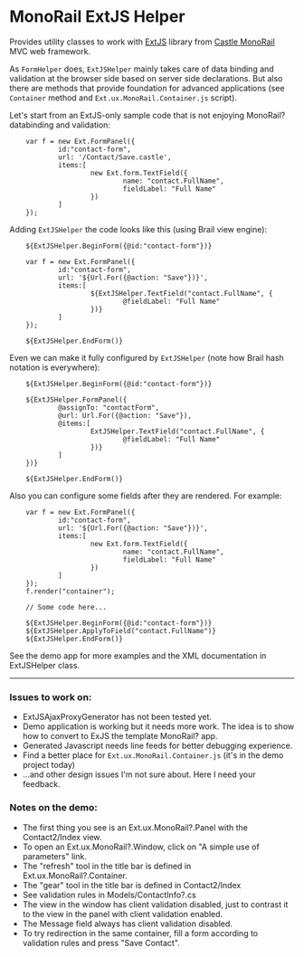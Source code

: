 # MonoRail ExtJS Helper

Provides utility classes to work with [ExtJS](http://www.sencha.com/products/extjs/) library from [Castle MonoRail](http://www.castleproject.org/projects/monorail/) MVC web framework.

As `FormHelper` does, `ExtJSHelper` mainly takes care of data binding and validation at the browser side
based on server side declarations. But also there are methods that provide foundation for advanced applications
(see `Container` method and `Ext.ux.MonoRail.Container.js` script).

Let's start from an ExtJS-only sample code that is not enjoying MonoRail? databinding and validation:

        var f = new Ext.FormPanel({
                id:"contact-form",
                url: '/Contact/Save.castle',
                items:[
                        new Ext.form.TextField({
                                name: "contact.FullName",
                                fieldLabel: "Full Name"
                        })
                ]
        });

Adding `ExtJSHelper` the code looks like this (using Brail view engine):

        ${ExtJSHelper.BeginForm({@id:"contact-form"})}

        var f = new Ext.FormPanel({
                id:"contact-form",
                url: '${Url.For({@action: "Save"})}',
                items:[
                        ${ExtJSHelper.TextField("contact.FullName", {
                                @fieldLabel: "Full Name"
                        })}
                ]
        });

        ${ExtJSHelper.EndForm()}

Even we can make it fully configured by `ExtJSHelper` (note how Brail hash notation is everywhere):

        ${ExtJSHelper.BeginForm({@id:"contact-form"})}

        ${ExtJSHelper.FormPanel({
                @assignTo: "contactForm",
                @url: Url.For({@action: "Save"}),
                @items:[
                        ExtJSHelper.TextField("contact.FullName", {
                                @fieldLabel: "Full Name"
                        })}
                ]
        })}

        ${ExtJSHelper.EndForm()}

Also you can configure some fields after they are rendered. For example:

        var f = new Ext.FormPanel({
                id:"contact-form",
                url: '${Url.For({@action: "Save"})}',
                items:[
                        new Ext.form.TextField({
                                name: "contact.FullName",
                                fieldLabel: "Full Name"
                        })
                ]
        });
        f.render("container");

        // Some code here...

        ${ExtJSHelper.BeginForm({@id:"contact-form"})}
        ${ExtJSHelper.ApplyToField("contact.FullName")}
        ${ExtJSHelper.EndForm()}

See the demo app for more examples and the XML documentation in ExtJSHelper class.

---

### Issues to work on:
* ExtJSAjaxProxyGenerator has not been tested yet.
* Demo application is working but it needs more work. The idea is to show how to convert to ExJS the template MonoRail? app.
* Generated Javascript needs line feeds for better debugging experience.
* Find a better place for `Ext.ux.MonoRail.Container.js` (it's in the demo project today)
* ...and other design issues I'm not sure about. Here I need your feedback.

### Notes on the demo:
* The first thing you see is an Ext.ux.MonoRail?.Panel with the Contact2/Index view.
* To open an Ext.ux.MonoRail?.Window, click on "A simple use of parameters" link.
* The "refresh" tool in the title bar is defined in Ext.ux.MonoRail?.Container.
* The "gear" tool in the title bar is defined in Contact2/Index
* See validation rules in Models/ContactInfo?.cs
* The view in the window has client validation disabled, just to contrast it to the view in the panel with client validation enabled.
* The Message field always has client validation disabled.
* To try redirection in the same container, fill a form according to validation rules and press "Save Contact".
